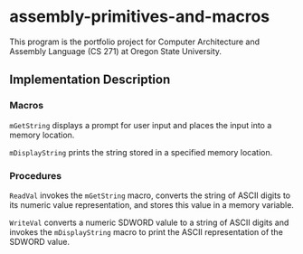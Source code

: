 # assembly-primitives-and-macros

This program is the portfolio project for Computer Architecture and Assembly Language (CS 271) at Oregon State University.

## Implementation Description

### Macros

`mGetString` displays a prompt for user input and places the input into a memory location.

`mDisplayString` prints the string stored in a specified memory location.

### Procedures

`ReadVal` invokes the `mGetString` macro, converts the string of ASCII digits to its numeric value representation, and stores this value in a memory variable.

`WriteVal` converts a numeric SDWORD valule to a string of ASCII digits and invokes the `mDisplayString` macro to print the ASCII representation of the SDWORD value.